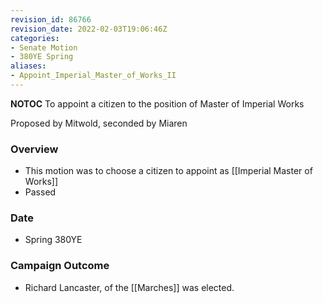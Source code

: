 ```yaml
---
revision_id: 86766
revision_date: 2022-02-03T19:06:46Z
categories:
- Senate Motion
- 380YE Spring
aliases:
- Appoint_Imperial_Master_of_Works_II
---
```



__NOTOC__
To appoint a citizen to the position of Master of Imperial Works

Proposed by Mitwold, seconded by Miaren 

### Overview
* This motion was to choose a citizen to appoint as [[Imperial Master of Works]]
* Passed

### Date
* Spring 380YE

### Campaign Outcome
* Richard Lancaster, of the [[Marches]] was elected.